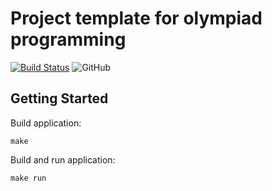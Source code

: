 # Project template for olympiad programming

[![Build Status](https://travis-ci.com/AntonS2000/olymp.svg?branch=master)](https://travis-ci.com/AntonS2000/olymp)
![GitHub](https://img.shields.io/github/license/AntonS2000/olymp)

## Getting Started
Build application:

    make

Build and run application:

    make run